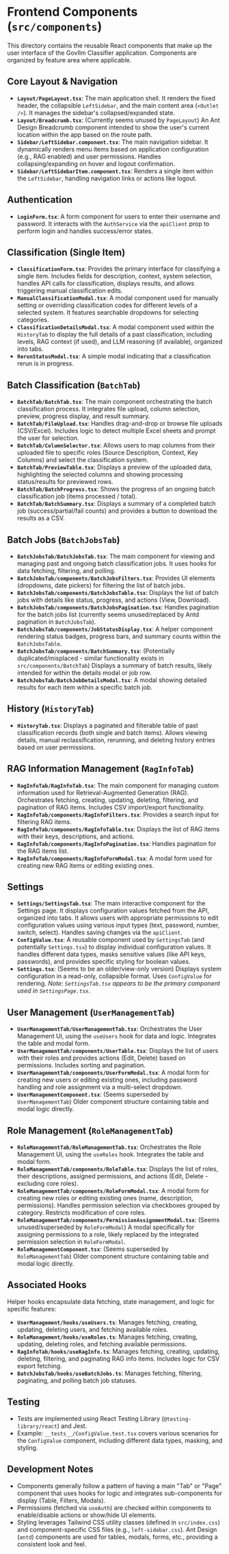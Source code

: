 # Frontend Components (`src/components`)

This directory contains the reusable React components that make up the user interface of the GovIlm Classifier application. Components are organized by feature area where applicable.

## Core Layout & Navigation

*   **`Layout/PageLayout.tsx`**: The main application shell. It renders the fixed header, the collapsible `LeftSidebar`, and the main content area (`<Outlet />`). It manages the sidebar's collapsed/expanded state.
*   **`Layout/Breadcrumb.tsx`**: (Currently seems unused by `PageLayout`) An Ant Design Breadcrumb component intended to show the user's current location within the app based on the route path.
*   **`Sidebar/LeftSidebar.component.tsx`**: The main navigation sidebar. It dynamically renders menu items based on application configuration (e.g., RAG enabled) and user permissions. Handles collapsing/expanding on hover and logout confirmation.
*   **`Sidebar/LeftSidebarItem.component.tsx`**: Renders a single item within the `LeftSidebar`, handling navigation links or actions like logout.

## Authentication

*   **`LoginForm.tsx`**: A form component for users to enter their username and password. It interacts with the `AuthService` via the `apiClient` prop to perform login and handles success/error states.

## Classification (Single Item)

*   **`ClassificationForm.tsx`**: Provides the primary interface for classifying a single item. Includes fields for description, context, system selection, handles API calls for classification, displays results, and allows triggering manual classification edits.
*   **`ManualClassificationModal.tsx`**: A modal component used for manually setting or overriding classification codes for different levels of a selected system. It features searchable dropdowns for selecting categories.
*   **`ClassificationDetailsModal.tsx`**: A modal component used within the `HistoryTab` to display the full details of a past classification, including levels, RAG context (if used), and LLM reasoning (if available), organized into tabs.
*   **`RerunStatusModal.tsx`**: A simple modal indicating that a classification rerun is in progress.

## Batch Classification (`BatchTab`)

*   **`BatchTab/BatchTab.tsx`**: The main component orchestrating the batch classification process. It integrates file upload, column selection, preview, progress display, and result summary.
*   **`BatchTab/FileUpload.tsx`**: Handles drag-and-drop or browse file uploads (CSV/Excel). Includes logic to detect multiple Excel sheets and prompt the user for selection.
*   **`BatchTab/ColumnSelector.tsx`**: Allows users to map columns from their uploaded file to specific roles (Source Description, Context, Key Columns) and select the classification system.
*   **`BatchTab/PreviewTable.tsx`**: Displays a preview of the uploaded data, highlighting the selected columns and showing processing status/results for previewed rows.
*   **`BatchTab/BatchProgress.tsx`**: Shows the progress of an ongoing batch classification job (items processed / total).
*   **`BatchTab/BatchSummary.tsx`**: Displays a summary of a completed batch job (success/partial/fail counts) and provides a button to download the results as a CSV.

## Batch Jobs (`BatchJobsTab`)

*   **`BatchJobsTab/BatchJobsTab.tsx`**: The main component for viewing and managing past and ongoing batch classification jobs. It uses hooks for data fetching, filtering, and polling.
*   **`BatchJobsTab/components/BatchJobsFilters.tsx`**: Provides UI elements (dropdowns, date pickers) for filtering the list of batch jobs.
*   **`BatchJobsTab/components/BatchJobsTable.tsx`**: Displays the list of batch jobs with details like status, progress, and actions (View, Download).
*   **`BatchJobsTab/components/BatchJobsPagination.tsx`**: Handles pagination for the batch jobs list (currently seems unused/replaced by Antd pagination in `BatchJobsTab`).
*   **`BatchJobsTab/components/JobStatusDisplay.tsx`**: A helper component rendering status badges, progress bars, and summary counts within the `BatchJobsTable`.
*   **`BatchJobsTab/components/BatchSummary.tsx`**: (Potentially duplicated/misplaced - similar functionality exists in `src/components/BatchTab`) Displays a summary of batch results, likely intended for within the details modal or job row.
*   **`BatchJobsTab/BatchJobDetailsModal.tsx`**: A modal showing detailed results for each item within a specific batch job.

## History (`HistoryTab`)

*   **`HistoryTab.tsx`**: Displays a paginated and filterable table of past classification records (both single and batch items). Allows viewing details, manual reclassification, rerunning, and deleting history entries based on user permissions.

## RAG Information Management (`RagInfoTab`)

*   **`RagInfoTab/RagInfoTab.tsx`**: The main component for managing custom information used for Retrieval-Augmented Generation (RAG). Orchestrates fetching, creating, updating, deleting, filtering, and pagination of RAG items. Includes CSV import/export functionality.
*   **`RagInfoTab/components/RagInfoFilters.tsx`**: Provides a search input for filtering RAG items.
*   **`RagInfoTab/components/RagInfoTable.tsx`**: Displays the list of RAG items with their keys, descriptions, and actions.
*   **`RagInfoTab/components/RagInfoPagination.tsx`**: Handles pagination for the RAG items list.
*   **`RagInfoTab/components/RagInfoFormModal.tsx`**: A modal form used for creating new RAG items or editing existing ones.

## Settings

*   **`Settings/SettingsTab.tsx`**: The main interactive component for the Settings page. It displays configuration values fetched from the API, organized into tabs. It allows users with appropriate permissions to edit configuration values using various input types (text, password, number, switch, select). Handles saving changes via the `apiClient`.
*   **`ConfigValue.tsx`**: A reusable component used by `SettingsTab` (and potentially `Settings.tsx`) to display individual configuration values. It handles different data types, masks sensitive values (like API keys, passwords), and provides specific styling for boolean values.
*   **`Settings.tsx`**: (Seems to be an older/view-only version) Displays system configuration in a read-only, collapsible format. Uses `ConfigValue` for rendering. *Note: `SettingsTab.tsx` appears to be the primary component used in `SettingsPage.tsx`.*

## User Management (`UserManagementTab`)

*   **`UserManagementTab/UserManagementTab.tsx`**: Orchestrates the User Management UI, using the `useUsers` hook for data and logic. Integrates the table and modal form.
*   **`UserManagementTab/components/UserTable.tsx`**: Displays the list of users with their roles and provides actions (Edit, Delete) based on permissions. Includes sorting and pagination.
*   **`UserManagementTab/components/UserFormModal.tsx`**: A modal form for creating new users or editing existing ones, including password handling and role assignment via a multi-select dropdown.
*   **`UserManagementComponent.tsx`**: (Seems superseded by `UserManagementTab`) Older component structure containing table and modal logic directly.

## Role Management (`RoleManagementTab`)

*   **`RoleManagementTab/RoleManagementTab.tsx`**: Orchestrates the Role Management UI, using the `useRoles` hook. Integrates the table and modal form.
*   **`RoleManagementTab/components/RoleTable.tsx`**: Displays the list of roles, their descriptions, assigned permissions, and actions (Edit, Delete - excluding core roles).
*   **`RoleManagementTab/components/RoleFormModal.tsx`**: A modal form for creating new roles or editing existing ones (name, description, permissions). Handles permission selection via checkboxes grouped by category. Restricts modification of core roles.
*   **`RoleManagementTab/components/PermissionAssignmentModal.tsx`**: (Seems unused/superseded by `RoleFormModal`) A modal specifically for assigning permissions to a role, likely replaced by the integrated permission selection in `RoleFormModal`.
*   **`RoleManagementComponent.tsx`**: (Seems superseded by `RoleManagementTab`) Older component structure containing table and modal logic directly.

## Associated Hooks

Helper hooks encapsulate data fetching, state management, and logic for specific features:

*   **`UserManagement/hooks/useUsers.ts`**: Manages fetching, creating, updating, deleting users, and fetching available roles.
*   **`RoleManagement/hooks/useRoles.ts`**: Manages fetching, creating, updating, deleting roles, and fetching available permissions.
*   **`RagInfoTab/hooks/useRagInfo.ts`**: Manages fetching, creating, updating, deleting, filtering, and paginating RAG info items. Includes logic for CSV export fetching.
*   **`BatchJobsTab/hooks/useBatchJobs.ts`**: Manages fetching, filtering, paginating, and polling batch job statuses.

## Testing

*   Tests are implemented using React Testing Library (`@testing-library/react`) and Jest.
*   Example: `__tests__/ConfigValue.test.tsx` covers various scenarios for the `ConfigValue` component, including different data types, masking, and styling.

## Development Notes

*   Components generally follow a pattern of having a main "Tab" or "Page" component that uses hooks for logic and integrates sub-components for display (Table, Filters, Modals).
*   Permissions (fetched via `useAuth`) are checked within components to enable/disable actions or show/hide UI elements.
*   Styling leverages Tailwind CSS utility classes (defined in `src/index.css`) and component-specific CSS files (e.g., `left-sidebar.css`). Ant Design (`antd`) components are used for tables, modals, forms, etc., providing a consistent look and feel.